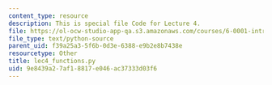 ```yaml
---
content_type: resource
description: This is special file Code for Lecture 4.
file: https://ol-ocw-studio-app-qa.s3.amazonaws.com/courses/6-0001-introduction-to-computer-science-and-programming-in-python-fall-2016/9e8439a27af18817e046ac37333d03f6_lec4_functions.py
file_type: text/python-source
parent_uid: f39a25a3-5f6b-0d3e-6388-e9b2e8b7438e
resourcetype: Other
title: lec4_functions.py
uid: 9e8439a2-7af1-8817-e046-ac37333d03f6
---
```

